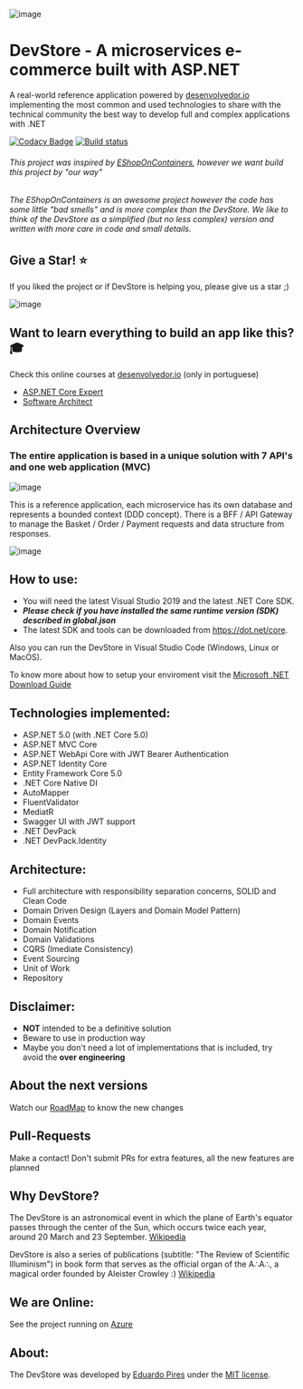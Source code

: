 ![image](https://user-images.githubusercontent.com/5068797/161198565-ac18c5ac-c0d9-4669-9568-b2009e944d77.png)

DevStore - A microservices e-commerce built with ASP.NET
=====================
A real-world reference application powered by [desenvolvedor.io](https://desenvolvedor.io/) implementing the most common and used technologies to share with the technical community the best way to develop full and complex applications with .NET

[![Codacy Badge](https://app.codacy.com/project/badge/Grade/6518989bea914b348c92385dda05f93d)](https://www.codacy.com/manual/EduardoPires/DevStoreProject?utm_source=github.com&amp;utm_medium=referral&amp;utm_content=EduardoPires/DevStoreProject&amp;utm_campaign=Badge_Grade)
[![Build status](https://ci.appveyor.com/api/projects/status/rl2ja69994rt3ei6?svg=true)](https://ci.appveyor.com/project/EduardoPires/DevStoreproject)

###### This project was inspired by [EShopOnContainers](https://github.com/dotnet-architecture/eShopOnContainers), however we want build this project by "our way" 

###### The EShopOnContainers is an awesome project however the code has some little "bad smells" and is more complex than the DevStore. We like to think of the DevStore as a simplified (but no less complex) version and written with more care in code and small details.

## Give a Star! :star:
If you liked the project or if DevStore is helping you, please give us a star ;)

![image](https://user-images.githubusercontent.com/5068797/161200961-af22100f-ef9f-43c4-8a56-7ee53dccb0be.png)

## Want to learn everything to build an app like this?  :mortar_board:
Check this online courses at [desenvolvedor.io](https://desenvolvedor.io) (only in portuguese)

- [ASP.NET Core Expert](https://desenvolvedor.io/formacao/asp-net-core-expert)
- [Software Architect](https://desenvolvedor.io/formacao/arquiteto-de-software)

## Architecture Overview

### The entire application is based in a unique solution with 7 API's and one web application (MVC)
![image](https://user-images.githubusercontent.com/5068797/161202409-edcf2f38-0714-4de5-927d-1a02be4501ec.png)

This is a reference application, each microservice has its own database and represents a bounded context (DDD concept).
There is a BFF / API Gateway to manage the Basket / Order / Payment requests and data structure from responses.

![image](https://user-images.githubusercontent.com/5068797/161207732-e4f67ce4-624d-4067-a756-67ee1bb553de.png)



## How to use:
- You will need the latest Visual Studio 2019 and the latest .NET Core SDK.
- ***Please check if you have installed the same runtime version (SDK) described in global.json***
- The latest SDK and tools can be downloaded from https://dot.net/core.

Also you can run the DevStore in Visual Studio Code (Windows, Linux or MacOS).

To know more about how to setup your enviroment visit the [Microsoft .NET Download Guide](https://www.microsoft.com/net/download)

## Technologies implemented:

- ASP.NET 5.0 (with .NET Core 5.0)
 - ASP.NET MVC Core 
 - ASP.NET WebApi Core with JWT Bearer Authentication
 - ASP.NET Identity Core
- Entity Framework Core 5.0
- .NET Core Native DI
- AutoMapper
- FluentValidator
- MediatR
- Swagger UI with JWT support
- .NET DevPack
- .NET DevPack.Identity

## Architecture:

- Full architecture with responsibility separation concerns, SOLID and Clean Code
- Domain Driven Design (Layers and Domain Model Pattern)
- Domain Events
- Domain Notification
- Domain Validations
- CQRS (Imediate Consistency)
- Event Sourcing
- Unit of Work
- Repository

## Disclaimer:
- **NOT** intended to be a definitive solution
- Beware to use in production way
- Maybe you don't need a lot of implementations that is included, try avoid the **over engineering**

## About the next versions
Watch our [RoadMap](https://github.com/EduardoPires/DevStoreProject/wiki/RoadMap) to know the new changes

## Pull-Requests 
Make a contact! Don't submit PRs for extra features, all the new features are planned

## Why DevStore?
The DevStore is an astronomical event in which the plane of Earth's equator passes through the center of the Sun, which occurs twice each year, around 20 March and 23 September. [Wikipedia](https://en.wikipedia.org/wiki/DevStore)

DevStore is also a series of publications (subtitle: "The Review of Scientific Illuminism") in book form that serves as the official organ of the A∴A∴, a magical order founded by Aleister Crowley :) [Wikipedia](https://en.wikipedia.org/wiki/The_DevStore)

## We are Online:
See the project running on <a href="http://DevStoreproject.azurewebsites.net" target="_blank">Azure</a>

## About:
The DevStore was developed by [Eduardo Pires](http://eduardopires.net.br) under the [MIT license](LICENSE).
